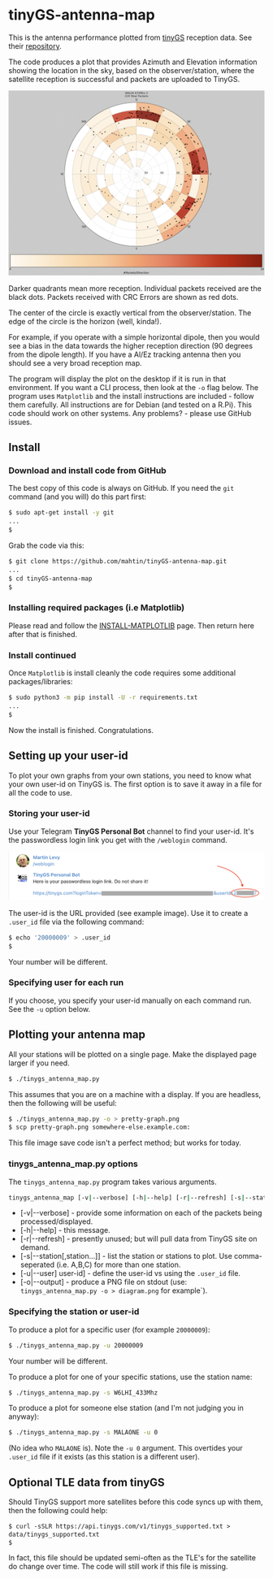 # tinyGS-antenna-map
This is the antenna performance plotted from [tinyGS](https://tinygs.com) reception data. See their [repository](https://github.com/G4lile0/tinyGS).

The code produces a plot that provides Azimuth and Elevation information showing the location in the sky, based on the observer/station, where the satellite reception is successful and packets are uploaded to TinyGS.

![W6LHI 433Mhhz 2](/doc/images/W6LHI_433Mhz_2.png?raw=true "W6LHI 433Mhhz 2")

Darker quadrants mean more reception.
Individual packets received are the black dots. Packets received with CRC Errors are shown as red dots.

The center of the circle is exactly vertical from the observer/station.
The edge of the circle is the horizon (well, kinda!).

For example, if you operate with a simple horizontal dipole, then you would see a bias in the data towards the higher reception direction (90 degrees from the dipole length).
If you have a Al/Ez tracking antenna then you should see a very broad reception map.

The program will display the plot on the desktop if it is run in that environment.
If you want a CLI process, then look at the `-o` flag below.
The program uses `Matplotlib` and the install instructions are included - follow them carefully.
All instructions are for Debian (and tested on a R.Pi). This code should work on other systems.
Any problems? - please use GitHub issues.

## Install

### Download and install code from GitHub

The best copy of this code is always on GitHub.
If you need the `git` command (and you will) do this part first:

```bash
$ sudo apt-get install -y git
...
$
```

Grab the code via this:

```bash
$ git clone https://github.com/mahtin/tinyGS-antenna-map.git
...
$ cd tinyGS-antenna-map
$
```

### Installing required packages (i.e Matplotlib)

Please read and follow the [INSTALL-MATPLOTLIB](/INSTALL-MATPLOTLIB.md) page. Then return here after that is finished.

### Install continued

Once `Matplotlib` is install cleanly the code requires some additional packages/libraries:

```bash
$ sudo python3 -m pip install -U -r requirements.txt
...
$
```

Now the install is finished. Congratulations.

## Setting up your user-id

To plot your own graphs from your own stations, you need to know what your own user-id on TinyGS is.
The first option is to save it away in a file for all the code to use.

### Storing your user-id

Use your Telegram **TinyGS Personal Bot** channel to find your user-id.
It's the passwordless login link you get with the `/weblogin` command.

![user-id](/doc/images/telegram-tinygs-personal-bot-weblogin.png?raw=true "user-id")

The user-id is the URL provided (see example image).
Use it to create a `.user_id` file via the following command:

```bash
$ echo '20000009' > .user_id
$
```

Your number will be different.

### Specifying user for each run

If you choose, you specify your user-id manually on each command run. See the `-u` option  below.

## Plotting your antenna map

All your stations will be plotted on a single page. Make the displayed page larger if you need.

```bash
$ ./tinygs_antenna_map.py
```

This assumes that you are on a machine with a display. If you are headless, then the following will be useful:

```bash
$ ./tinygs_antenna_map.py -o > pretty-graph.png
$ scp pretty-graph.png somewhere-else.example.com:
```

This file image save code isn't a perfect method; but works for today.

### tinygs_antenna_map.py options

The `tinygs_antenna_map.py` program takes various arguments.

```bash
tinygs_antenna_map [-v|--verbose] [-h|--help] [-r|--refresh] [-s|--station[,station...]] [-u|--user] user-id]

```

 * [-v|--verbose] - provide some information on each of the packets being processed/displayed.
 * [-h|--help] - this message.
 * [-r|--refresh] - presently unused; but will pull data from TinyGS site on demand.
 * [-s|--station[,station...]] - list the station or stations to plot. Use comma-seperated (i.e. A,B,C) for more than one station.
 * [-u|--user] user-id] - define the user-id vs using the `.user_id` file.
 * [-o|--output] - produce a PNG file on stdout (use: `tinygs_antenna_map.py -o > diagram.png` for example`).

### Specifying the station or user-id

To produce a plot for a specific user (for example `20000009`):

```bash
$ ./tinygs_antenna_map.py -u 20000009
```

Your number will be different.

To produce a plot for one of your specific stations, use the station name:

```bash
$ ./tinygs_antenna_map.py -s W6LHI_433Mhz
```

To produce a plot for someone else station (and I'm not judging you in anyway):

```bash
$ ./tinygs_antenna_map.py -s MALAONE -u 0
```

(No idea who `MALAONE` is). Note the `-u 0` argument. This overtides your `.user_id` file if it exists (as this station is a different user).

## Optional TLE data from tinyGS

Should TinyGS support more satellites before this code syncs up with them, then the following could help:

```
$ curl -sSLR https://api.tinygs.com/v1/tinygs_supported.txt > data/tinygs_supported.txt
$
```

In fact, this file should be updated semi-often as the TLE's for the satellite do change over time. The code will still work if this file is missing.

